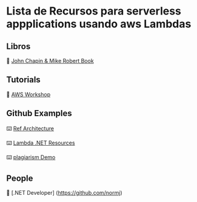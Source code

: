 # Lista de Recursos para serverless appplications usando aws Lambdas

## Libros
:book: [John Chapin & Mike Robert Book](https://www.amazon.com/-/es/Programming-AWS-Lambda-Serverless-Applications-dp-149204105X/dp/149204105X/ref=mt_other?_encoding=UTF8&me=&qid=)

## Tutorials
:movie_camera: [AWS Workshop](https://cicd.serverlessworkshops.io/java/sam.html)

## Github Examples
:keyboard: [Ref Architecture](https://github.com/aws-samples/lambda-refarch-webapp)

:keyboard: [Lambda .NET Resources](https://github.com/aws/aws-lambda-dotnet)

:keyboard: [plagiarism Demo](https://github.com/aws-samples/aws-step-functions-plagiarism-demo-dotnetcore)

## People
:man: [.NET Developer] (https://github.com/normj) 
